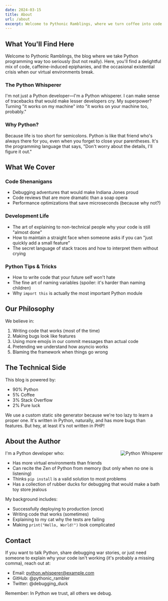 ```yaml
---
date: 2024-03-15
title: About
url: /about
excerpt: Welcome to Pythonic Ramblings, where we turn coffee into code and bugs into features. A blog for Python enthusiasts who aren't afraid to laugh at their own stack traces.
---
```


## What You'll Find Here

Welcome to Pythonic Ramblings, the blog where we take Python programming way too seriously (but not really). Here, you'll find a delightful mix of code, caffeine-induced epiphanies, and the occasional existential crisis when our virtual environments break.

### The Python Whisperer

I'm not just a Python developer—I'm a Python whisperer. I can make sense of tracebacks that would make lesser developers cry. My superpower? Turning "it works on my machine" into "it works on your machine too, probably."

### Why Python?

Because life is too short for semicolons. Python is like that friend who's always there for you, even when you forget to close your parentheses. It's the programming language that says, "Don't worry about the details, I'll figure it out."

## What We Cover

### Code Shenanigans

- Debugging adventures that would make Indiana Jones proud
- Code reviews that are more dramatic than a soap opera
- Performance optimizations that save microseconds (because why not?)

### Development Life

- The art of explaining to non-technical people why your code is still "almost done"
- How to maintain a straight face when someone asks if you can "just quickly add a small feature"
- The secret language of stack traces and how to interpret them without crying

### Python Tips & Tricks

- How to write code that your future self won't hate
- The fine art of naming variables (spoiler: it's harder than naming children)
- Why `import this` is actually the most important Python module

## Our Philosophy

We believe in:

1. Writing code that works (most of the time)
2. Making bugs look like features
3. Using more emojis in our commit messages than actual code
4. Pretending we understand how asyncio works
5. Blaming the framework when things go wrong

## The Technical Side

This blog is powered by:

- 90% Python
- 5% Coffee
- 3% Stack Overflow
- 2% Pure luck

We use a custom static site generator because we're too lazy to learn a proper one. It's written in Python, naturally, and has more bugs than features. But hey, at least it's not written in PHP!

## About the Author

<img src="https://placehold.co/400x400/2B5B84/FFFFFF/png?text=Python+Whisperer" alt="Python Whisperer" style="display: block; float: right; max-width: 250px; margin: 0;" />

I'm a Python developer who:

- Has more virtual environments than friends
- Can recite the Zen of Python from memory (but only when no one is listening)
- Thinks `pip install` is a valid solution to most problems
- Has a collection of rubber ducks for debugging that would make a bath toy store jealous

My background includes:

- Successfully deploying to production (once)
- Writing code that works (sometimes)
- Explaining to my cat why the tests are failing
- Making `print("Hello, World!")` look complicated

## Contact

If you want to talk Python, share debugging war stories, or just need someone to explain why your code isn't working (it's probably a missing comma), reach out at:

- Email: python.whisperer@example.com
- GitHub: @pythonic_rambler
- Twitter: @debugging_duck

Remember: In Python we trust, all others we debug.